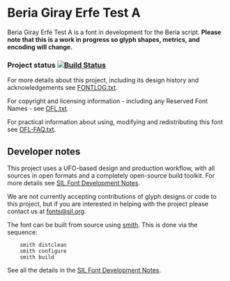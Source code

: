 # Beria Giray Erfe Test A

Beria Giray Erfe Test A is a font in development for the Beria script. **Please note that this is a work in progress so glyph shapes, metrics, and encoding will change.**

### Project status [![Build Status](https://build.palaso.org/app/rest/builds/buildType:Fonts_BeriaNew/statusIcon)](https://build.palaso.org/viewType.html?buildTypeId=Fonts_BeriaNew&guest=1)

For more details about this project, including its design history and acknowledgements see [FONTLOG.txt](FONTLOG.txt).

For copyright and licensing information - including any Reserved Font Names - see [OFL.txt](OFL.txt).

For practical information about using, modifying and redistributing this font see [OFL-FAQ.txt](OFL-FAQ.txt).

## Developer notes

This project uses a UFO-based design and production workflow, with all sources in open formats and a completely open-source build toolkit. For more details see [SIL Font Development Notes](https://silnrsi.github.io/silfontdev/en-US/Introduction.html).

We are not currently accepting contributions of glyph designs or code to this project, but if you are interested in helping with the project please contact us at fonts@sil.org.

The font can be built from source using [smith](https://github.com/silnrsi/smith). This is done via the sequence:
```
    smith distclean
    smith configure
    smith build
```
See all the details in the [SIL Font Development Notes](https://silnrsi.github.io/silfontdev/en-US/Introduction.html).
